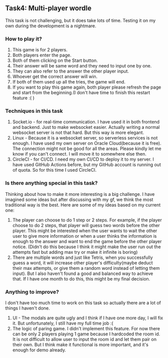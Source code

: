 ## Task4: Multi-player wordle
This task is not challenging, but it does take lots of time.
Testing it on my own during the development is a nightmare.

### How to play it?
1. This game is for 2 players.
2. Both players enter the page.
3. Both of them clicking on the Start button.
4. Their answer will be same word and they need to input one by one.
5. They can also refer to the answer the other player input.
6. Whoever get the correct answer will win.
7. If both of them used up all the tries, the game will end.
8. If you want to play this game again, both player please refresh the page and start from the beginning.(I don't have time to finish this restart feature :( )

### Techniques in this task
1. Socket.io - for real-time communication. I have used it in both frontend and backend. Just to make websocket easier. Actually writing a normal websocket server is not that hard. But this way is more elegant.
2. Linux - Because it is a websocket server, so serverless services is not enough. I have used my own server on Oracle Cloud(because it is free). The connection might not be good for all the areas. Please kindly let me know if you can't connect. I will move it to somewhere else then.
3. CircleCI - for CI/CD. I need my own CI/CD to deploy it to my server. I have used GitHub Actions before, but my GitHub account is running out of quota. So for this time I used CircleCI.

### Is there anything special in this task?
Thinking about how to make it more interesting is a big challenge. I have imagined some ideas but after discussing with my gf, we think the most traditional way is the best.
Here are some of my ideas based on my current one:
1. The player can choose to do 1 step or 2 steps. For example, if the player choose to do 2 steps, that player will guess two words before the other player. This might be interested when the user wants to wait the other user to give more information or when a user thinks the information is enough to the answer and want to end the game before the other player notice. (Didn't do this because I think it might make the user run out the attempts fast but adding max try or make it infinite is boring)
2. There are multiple words and just like Tetris, when you successfully guess a word, it will increase other player's difficulty(maybe deduct their max attempts, or give them a random word instead of letting them input). But I also haven't found a good and balanced way to achieve that. If I have one month to do this, this might be my final decision.

### Anything to improve?
I don't have too much time to work on this task so actually there are a lot of things I haven't done.
1. UI - The modals are quite ugly and I think if I have one more day, I will fix it. But unfortunately, I still have my full time job :(
2. The logic of paring game. I didn't implement this feature. For now there can be only 2 players playing 1 game because I hardcoded the room id. It is not difficult to allow user to input the room id and let them pair on their own. But I think make it functional is more important, and it's enough for demo already.
